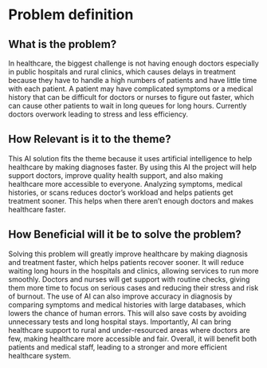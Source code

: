 # Problem definition
## What is the problem?
In healthcare, the biggest challenge is not having enough doctors especially in public hospitals and rural clinics, which causes delays in treatment because they have to handle a high numbers of patients and have little time with each patient. A patient may have complicated symptoms or a medical history that can be difficult for doctors or nurses to figure out faster, which can cause other patients to wait in long queues for long hours. Currently doctors overwork leading to stress and  less efficiency.


## How Relevant is it to the theme?
This AI solution fits the theme because it uses artificial intelligence to help healthcare by making diagnoses faster. By using this AI the project will help support doctors, improve quality health support, and also making healthcare more accessible to everyone. Analyzing symptoms, medical histories, or scans reduces doctor’s workload and helps patients get treatment sooner. This helps when there aren’t enough doctors and makes healthcare faster.


## How Beneficial will it be to solve the problem?
Solving this problem will greatly improve healthcare by making diagnosis and treatment faster, which helps patients recover sooner. It will reduce waiting long hours in the hospitals and clinics, allowing services to run more smoothly. Doctors and nurses will get support with routine checks, giving them more time to focus on serious cases and reducing their stress and risk of burnout. The use of AI can also improve accuracy in diagnosis by comparing symptoms and medical histories with large databases, which lowers the chance of human errors.
This will also save costs by avoiding unnecessary tests and long hospital stays. Importantly, AI can bring healthcare support to rural and under-resourced areas where doctors are few, making healthcare more accessible and fair. Overall, it will benefit both patients and medical staff, leading to a stronger and more efficient healthcare system.
